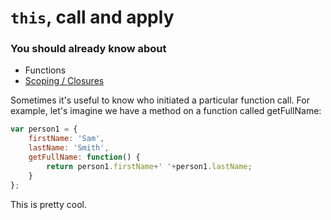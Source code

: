# `this`, call and apply

### You should already know about
* Functions
* [Scoping / Closures](../scoping-closures/README.md)

Sometimes it's useful to know who initiated a particular function call. For example, let's imagine we have a method on a function called getFullName:

```js
var person1 = {
	firstName: 'Sam',
	lastName: 'Smith',
	getFullName: function() {
		return person1.firstName+' '+person1.lastName;
	}
};
```

This is pretty cool.